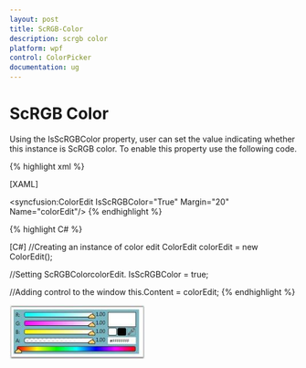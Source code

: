 ```yaml
---
layout: post
title: ScRGB-Color
description: scrgb color
platform: wpf
control: ColorPicker
documentation: ug
---
```


# ScRGB Color

Using the IsScRGBColor property, user can set the value indicating whether this instance is ScRGB color. To enable this property use the following code.

{% highlight xml %}

[XAML]
<!-- Adding ColorEdit -->
<syncfusion:ColorEdit IsScRGBColor="True" Margin="20" Name="colorEdit"/>
{% endhighlight %}

{% highlight C# %}

[C#]
//Creating an instance of color edit
ColorEdit colorEdit = new ColorEdit();

//Setting ScRGBColorcolorEdit.
IsScRGBColor = true;

//Adding control to the window
this.Content = colorEdit;
{% endhighlight %}




![](ScRGB-Color_images/ScRGB-Color_img1.jpeg)


